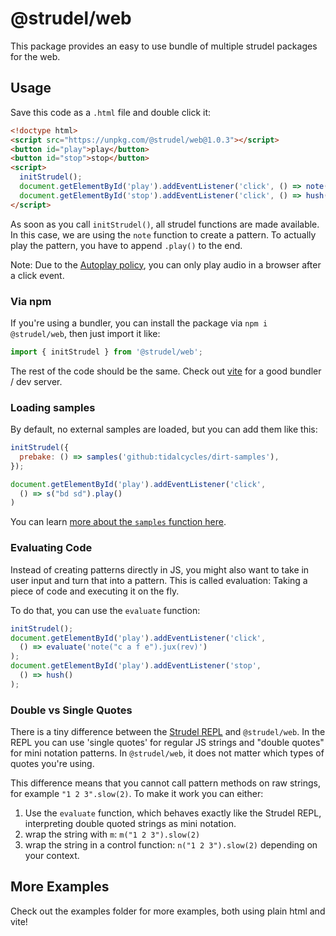 # @strudel/web

This package provides an easy to use bundle of multiple strudel packages for the web.

## Usage

Save this code as a `.html` file and double click it:

```html
<!doctype html>
<script src="https://unpkg.com/@strudel/web@1.0.3"></script>
<button id="play">play</button>
<button id="stop">stop</button>
<script>
  initStrudel();
  document.getElementById('play').addEventListener('click', () => note('<c a f e>(3,8)').jux(rev).play());
  document.getElementById('stop').addEventListener('click', () => hush());
</script>
```

As soon as you call `initStrudel()`, all strudel functions are made available.
In this case, we are using the `note` function to create a pattern.
To actually play the pattern, you have to append `.play()` to the end.

Note: Due to the [Autoplay policy](https://developer.mozilla.org/en-US/docs/Web/API/Web_Audio_API/Best_practices#autoplay_policy), you can only play audio in a browser after a click event.

### Via npm

If you're using a bundler, you can install the package via `npm i @strudel/web`, then just import it like:

```js
import { initStrudel } from '@strudel/web';
```

The rest of the code should be the same. Check out [vite](https://vitejs.dev/) for a good bundler / dev server.

### Loading samples

By default, no external samples are loaded, but you can add them like this:

```js
initStrudel({
  prebake: () => samples('github:tidalcycles/dirt-samples'),
});

document.getElementById('play').addEventListener('click', 
  () => s("bd sd").play()
)
```

You can learn [more about the `samples` function here](https://strudel.cc/learn/samples#loading-custom-samples).

### Evaluating Code

Instead of creating patterns directly in JS, you might also want to take in user input and turn that into a pattern.
This is called evaluation: Taking a piece of code and executing it on the fly.

To do that, you can use the `evaluate` function:

```js
initStrudel();
document.getElementById('play').addEventListener('click', 
  () => evaluate('note("c a f e").jux(rev)')
);
document.getElementById('play').addEventListener('stop', 
  () => hush()
);
```

### Double vs Single Quotes

There is a tiny difference between the [Strudel REPL](https://strudel.cc/) and `@strudel/web`.
In the REPL you can use 'single quotes' for regular JS strings and "double quotes" for mini notation patterns.
In `@strudel/web`, it does not matter which types of quotes you're using.

This difference means that you cannot call pattern methods on raw strings, for example `"1 2 3".slow(2)`.
To make it work you can either:

1. Use the `evaluate` function, which behaves exactly like the Strudel REPL, interpreting double quoted strings as mini notation.
2. wrap the string with `m`: `m("1 2 3").slow(2)`
3. wrap the string in a control function: `n("1 2 3").slow(2)` depending on your context.

## More Examples

Check out the examples folder for more examples, both using plain html and vite!
